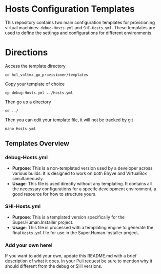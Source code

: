 # Hosts Configuration Templates

This repository contains two main configuration templates for provisioning virtual machines: `debug-Hosts.yml` and `SHI-Hosts.yml`. These templates are used to define the settings and configurations for different environments.

# Directions

Access the template directory
```
cd hcl_voltmx_go_provisioner/templates
```

Copy your template of choice
```
cp debug-Hosts.yml ../Hosts.yml
```

Then go up a directory

```
cd ../
```

Then you can edit your template file, it will not be tracked by git
```
nano Hosts.yml
```

## Templates Overview

### debug-Hosts.yml

- **Purpose**: This is a non-templated version used by a developer across various builds. It is designed to work on both Bhyve and VirtualBox simultaneously.
- **Usage**: This file is used directly without any templating. It contains all the necessary configurations for a specifc development environment, a good resource for how to structure yours.

### SHI-Hosts.yml

- **Purpose**: This is a templated version specifically for the Super.Human.Installer project.
- **Usage**: This file is processed with a templating engine to generate the final `Hosts.yml` file for use in the Super.Human.Installer project.

### Add your own here!

If you want to add your own, update this README.md with a brief description of what it does. In your Pull request be sure to mention why it should different from the debug or SHI versions.